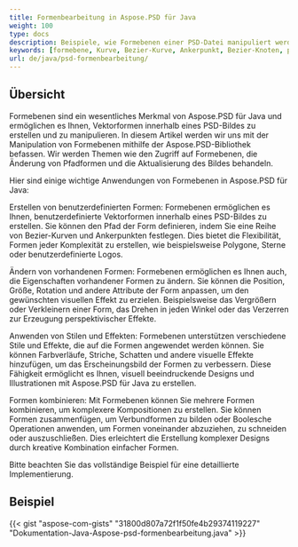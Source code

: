 ```yaml
---
title: Formenbearbeitung in Aspose.PSD für Java
weight: 100
type: docs
description: Beispiele, wie Formebenen einer PSD-Datei manipuliert werden können
keywords: [formebene, Kurve, Bezier-Kurve, Ankerpunkt, Bezier-Knoten, psd api, java, Codebeispiel]
url: de/java/psd-formenbearbeitung/
---
```


## **Übersicht**
Formebenen sind ein wesentliches Merkmal von Aspose.PSD für Java und ermöglichen es Ihnen, Vektorformen innerhalb eines PSD-Bildes zu erstellen und zu manipulieren. In diesem Artikel werden wir uns mit der Manipulation von Formebenen mithilfe der Aspose.PSD-Bibliothek befassen. Wir werden Themen wie den Zugriff auf Formebenen, die Änderung von Pfadformen und die Aktualisierung des Bildes behandeln.

Hier sind einige wichtige Anwendungen von Formebenen in Aspose.PSD für Java:

Erstellen von benutzerdefinierten Formen: Formebenen ermöglichen es Ihnen, benutzerdefinierte Vektorformen innerhalb eines PSD-Bildes zu erstellen. Sie können den Pfad der Form definieren, indem Sie eine Reihe von Bezier-Kurven und Ankerpunkten festlegen. Dies bietet die Flexibilität, Formen jeder Komplexität zu erstellen, wie beispielsweise Polygone, Sterne oder benutzerdefinierte Logos.

Ändern von vorhandenen Formen: Formebenen ermöglichen es Ihnen auch, die Eigenschaften vorhandener Formen zu ändern. Sie können die Position, Größe, Rotation und andere Attribute der Form anpassen, um den gewünschten visuellen Effekt zu erzielen. Beispielsweise das Vergrößern oder Verkleinern einer Form, das Drehen in jeden Winkel oder das Verzerren zur Erzeugung perspektivischer Effekte.

Anwenden von Stilen und Effekten: Formebenen unterstützen verschiedene Stile und Effekte, die auf die Formen angewendet werden können. Sie können Farbverläufe, Striche, Schatten und andere visuelle Effekte hinzufügen, um das Erscheinungsbild der Formen zu verbessern. Diese Fähigkeit ermöglicht es Ihnen, visuell beeindruckende Designs und Illustrationen mit Aspose.PSD für Java zu erstellen.

Formen kombinieren: Mit Formebenen können Sie mehrere Formen kombinieren, um komplexere Kompositionen zu erstellen. Sie können Formen zusammenfügen, um Verbundformen zu bilden oder Boolesche Operationen anwenden, um Formen voneinander abzuziehen, zu schneiden oder auszuschließen. Dies erleichtert die Erstellung komplexer Designs durch kreative Kombination einfacher Formen.

Bitte beachten Sie das vollständige Beispiel für eine detaillierte Implementierung.

## **Beispiel**
{{< gist "aspose-com-gists" "31800d807a72f1f50fe4b29374119227" "Dokumentation-Java-Aspose-psd-formenbearbeitung.java" >}}
